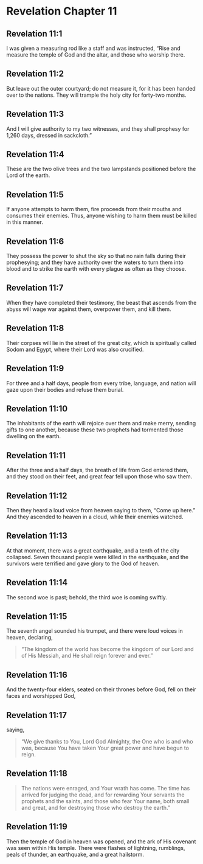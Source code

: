 # Revelation Chapter 11

## Revelation 11:1

I was given a measuring rod like a staff and was instructed, “Rise and measure the temple of God and the altar, and those who worship there.

## Revelation 11:2

But leave out the outer courtyard; do not measure it, for it has been handed over to the nations. They will trample the holy city for forty-two months.

## Revelation 11:3

And I will give authority to my two witnesses, and they shall prophesy for 1,260 days, dressed in sackcloth.”

## Revelation 11:4

These are the two olive trees and the two lampstands positioned before the Lord of the earth.

## Revelation 11:5

If anyone attempts to harm them, fire proceeds from their mouths and consumes their enemies. Thus, anyone wishing to harm them must be killed in this manner.

## Revelation 11:6

They possess the power to shut the sky so that no rain falls during their prophesying; and they have authority over the waters to turn them into blood and to strike the earth with every plague as often as they choose.

## Revelation 11:7

When they have completed their testimony, the beast that ascends from the abyss will wage war against them, overpower them, and kill them.

## Revelation 11:8

Their corpses will lie in the street of the great city, which is spiritually called Sodom and Egypt, where their Lord was also crucified.

## Revelation 11:9

For three and a half days, people from every tribe, language, and nation will gaze upon their bodies and refuse them burial.

## Revelation 11:10

The inhabitants of the earth will rejoice over them and make merry, sending gifts to one another, because these two prophets had tormented those dwelling on the earth.

## Revelation 11:11

After the three and a half days, the breath of life from God entered them, and they stood on their feet, and great fear fell upon those who saw them.

## Revelation 11:12

Then they heard a loud voice from heaven saying to them, “Come up here.” And they ascended to heaven in a cloud, while their enemies watched.

## Revelation 11:13

At that moment, there was a great earthquake, and a tenth of the city collapsed. Seven thousand people were killed in the earthquake, and the survivors were terrified and gave glory to the God of heaven.

## Revelation 11:14

The second woe is past; behold, the third woe is coming swiftly.

## Revelation 11:15

The seventh angel sounded his trumpet, and there were loud voices in heaven, declaring,

> “The kingdom of the world has become
> the kingdom of our Lord and of His Messiah,
> and He shall reign forever and ever.”

## Revelation 11:16

And the twenty-four elders, seated on their thrones before God, fell on their faces and worshipped God,

## Revelation 11:17

saying,

> “We give thanks to You, Lord God Almighty,
> the One who is and who was,
> because You have taken Your great power
> and have begun to reign.

## Revelation 11:18

> The nations were enraged,
> and Your wrath has come.
> The time has arrived for judging the dead,
> and for rewarding Your servants the prophets
> and the saints, and those who fear Your name,
> both small and great,
> and for destroying those who destroy the earth.”

## Revelation 11:19

Then the temple of God in heaven was opened, and the ark of His covenant was seen within His temple. There were flashes of lightning, rumblings, peals of thunder, an earthquake, and a great hailstorm.
